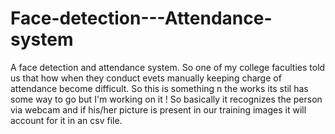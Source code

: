 # Face-detection---Attendance-system
A face detection and attendance system.
So one of my college faculties told us that how when they conduct evets manually keeping charge of attendance become difficult. So this is something n the works its stil has some way to go but I'm working on it ! So basically it recognizes the person via webcam and if his/her picture is present in our training images it will account for it in an csv file.
